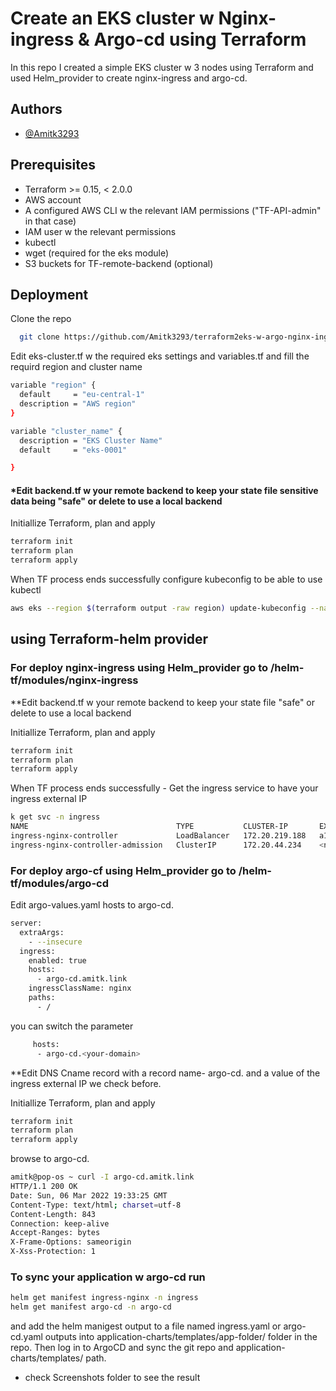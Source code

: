 
# Create an EKS cluster w Nginx-ingress & Argo-cd using Terraform

In this repo I created a simple EKS cluster w 3 nodes using Terraform and used Helm_provider to create nginx-ingress and argo-cd.  

## Authors

- [@Amitk3293 ](https://github.com/Amitk3293)


## Prerequisites

 - Terraform >= 0.15, < 2.0.0
 - AWS account
 - A configured AWS CLI w the relevant IAM permissions ("TF-API-admin" in that case)
 - IAM user w the relevant permissions
 - kubectl
 - wget (required for the eks module)
 - S3 buckets for TF-remote-backend (optional)


## Deployment

Clone the repo

```bash
  git clone https://github.com/Amitk3293/terraform2eks-w-argo-nginx-ingress.git
```

Edit eks-cluster.tf w the required eks settings and variables.tf and fill the requird region and cluster name
```bash
variable "region" {
  default     = "eu-central-1"
  description = "AWS region"
}

variable "cluster_name" {
  description = "EKS Cluster Name"
  default     = "eks-0001"

}
```

#### *Edit backend.tf w your remote backend to keep your state file sensitive data being "safe" or delete to use a local backend



Initiallize Terraform, plan and apply
```bash
terraform init
terraform plan
terraform apply
```
When TF process ends successfully configure kubeconfig to be able to use kubectl
```bash
aws eks --region $(terraform output -raw region) update-kubeconfig --name $(terraform output -raw cluster_name)
```

## using Terraform-helm provider


### For deploy nginx-ingress using Helm_provider go to /helm-tf/modules/nginx-ingress

**Edit backend.tf w your remote backend to keep your state file "safe" or delete to use a local backend

Initiallize Terraform, plan and apply
```bash
terraform init
terraform plan
terraform apply
```

When TF process ends successfully -  Get the ingress service to have your ingress external IP 

```bash
k get svc -n ingress
NAME                                 TYPE           CLUSTER-IP       EXTERNAL-IP                                                                 PORT(S)                      AGE
ingress-nginx-controller             LoadBalancer   172.20.219.188   a1ceeff3173e8452ab3b1b5c42b60069-404761402.eu-central-1.elb.amazonaws.com   80:31114/TCP,443:31853/TCP   54s
ingress-nginx-controller-admission   ClusterIP      172.20.44.234    <none>                                                                      443/TCP                      54s
```

### For deploy argo-cf using Helm_provider go to /helm-tf/modules/argo-cd
Edit argo-values.yaml hosts to argo-cd.<your-domain>
```bash
server:
  extraArgs:
    - --insecure
  ingress:
    enabled: true
    hosts:
      - argo-cd.amitk.link
    ingressClassName: nginx
    paths:
      - /
```
you can switch the parameter
```bash
     hosts:
      - argo-cd.<your-domain>
 ```
**Edit DNS Cname record with a record name- argo-cd.<your-domain> and a value of the ingress external IP we check before.


Initiallize Terraform, plan and apply
```bash
terraform init
terraform plan
terraform apply
```


browse to argo-cd.<your-domain>
```bash
amitk@pop-os ~ curl -I argo-cd.amitk.link
HTTP/1.1 200 OK
Date: Sun, 06 Mar 2022 19:33:25 GMT
Content-Type: text/html; charset=utf-8
Content-Length: 843
Connection: keep-alive
Accept-Ranges: bytes
X-Frame-Options: sameorigin
X-Xss-Protection: 1
```

### To sync your application w argo-cd run 
```bash
helm get manifest ingress-nginx -n ingress
helm get manifest argo-cd -n argo-cd
```
and add the helm manigest output to a file named ingress.yaml or argo-cd.yaml outputs into application-charts/templates/app-folder/ folder in the repo. 
Then log in to ArgoCD and sync the git repo and application-charts/templates/<app-name> path.

 - check Screenshots folder to see the result
